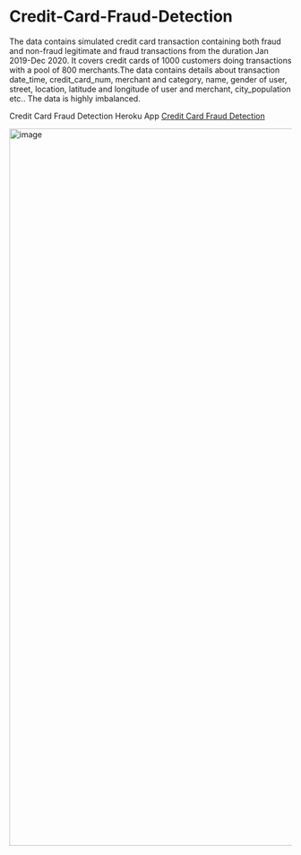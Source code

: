 # Credit-Card-Fraud-Detection

The data contains simulated  credit card transaction containing both fraud and non-fraud legitimate and fraud transactions from the duration Jan 2019-Dec 2020. It covers credit cards of 1000 customers doing transactions with a pool of 800 merchants.The data contains details about transaction date_time, credit_card_num, merchant and category, name, gender of user, street, location, latitude and longitude of user and merchant, city_population etc.. 
The data is highly imbalanced. 

Credit Card Fraud Detection Heroku App
[Credit Card Fraud Detection ]([https://github.com/your-username/your-repo](https://mk-creditcardfrauddetector-0680254bca0a.herokuapp.com/)https://mk-creditcardfrauddetector-0680254bca0a.herokuapp.com/)

<img width="1279" alt="image" src="https://github.com/muralik98/Credit-Card-Fraud-Detection/assets/147275975/efeba41e-7c13-4ccc-b785-9d53619920ec">
